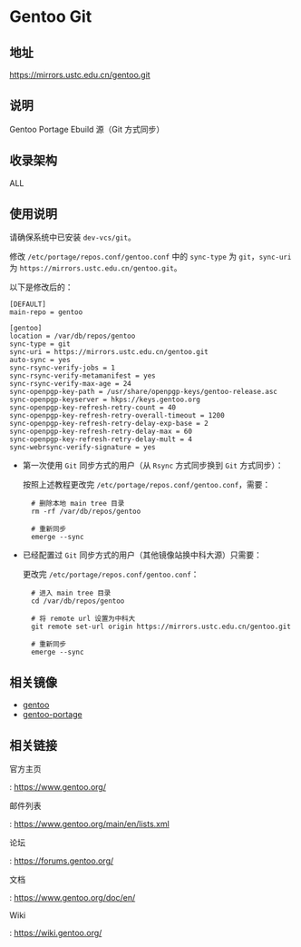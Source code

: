 # Gentoo Git

## 地址

<https://mirrors.ustc.edu.cn/gentoo.git>

## 说明

Gentoo Portage Ebuild 源（Git 方式同步）

## 收录架构

ALL

## 使用说明

请确保系统中已安装 `dev-vcs/git`。

修改 `/etc/portage/repos.conf/gentoo.conf` 中的 `sync-type` 为 `git`，`sync-uri` 为
`https://mirrors.ustc.edu.cn/gentoo.git`。

以下是修改后的：

    [DEFAULT]
    main-repo = gentoo

    [gentoo]
    location = /var/db/repos/gentoo
    sync-type = git
    sync-uri = https://mirrors.ustc.edu.cn/gentoo.git
    auto-sync = yes
    sync-rsync-verify-jobs = 1
    sync-rsync-verify-metamanifest = yes
    sync-rsync-verify-max-age = 24
    sync-openpgp-key-path = /usr/share/openpgp-keys/gentoo-release.asc
    sync-openpgp-keyserver = hkps://keys.gentoo.org
    sync-openpgp-key-refresh-retry-count = 40
    sync-openpgp-key-refresh-retry-overall-timeout = 1200
    sync-openpgp-key-refresh-retry-delay-exp-base = 2
    sync-openpgp-key-refresh-retry-delay-max = 60
    sync-openpgp-key-refresh-retry-delay-mult = 4
    sync-webrsync-verify-signature = yes

- 第一次使用 `Git` 同步方式的用户（从 `Rsync` 方式同步换到 `Git`
    方式同步）：

    按照上述教程更改完
    `/etc/portage/repos.conf/gentoo.conf`，需要：

        # 删除本地 main tree 目录
        rm -rf /var/db/repos/gentoo

        # 重新同步
        emerge --sync

- 已经配置过 `Git` 同步方式的用户（其他镜像站换中科大源）只需要：

    更改完 `/etc/portage/repos.conf/gentoo.conf`：

        # 进入 main tree 目录
        cd /var/db/repos/gentoo

        # 将 remote url 设置为中科大
        git remote set-url origin https://mirrors.ustc.edu.cn/gentoo.git

        # 重新同步
        emerge --sync

## 相关镜像

- [gentoo](gentoo.md)
- [gentoo-portage](gentoo-portage.md)

## 相关链接

官方主页

:   <https://www.gentoo.org/>

邮件列表

:   <https://www.gentoo.org/main/en/lists.xml>

论坛

:   <https://forums.gentoo.org/>

文档

:   <https://www.gentoo.org/doc/en/>

Wiki

:   <https://wiki.gentoo.org/>
